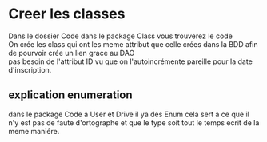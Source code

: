 # Creer les classes
Dans le dossier Code dans le package Class vous trouverez le code\
On crée les class qui ont les meme attribut que celle crées dans la BDD afin de pourvoir crée un lien grace au DAO\
pas besoin de l'attribut ID vu que on l'autoincrémente pareille pour la date d'inscription.
## explication enumeration 
dans le package Code a User et Drive il ya des Enum cela sert a ce que il n'y est pas de faute d'ortographe et que le type soit tout le temps ecrit de la meme maniére.

